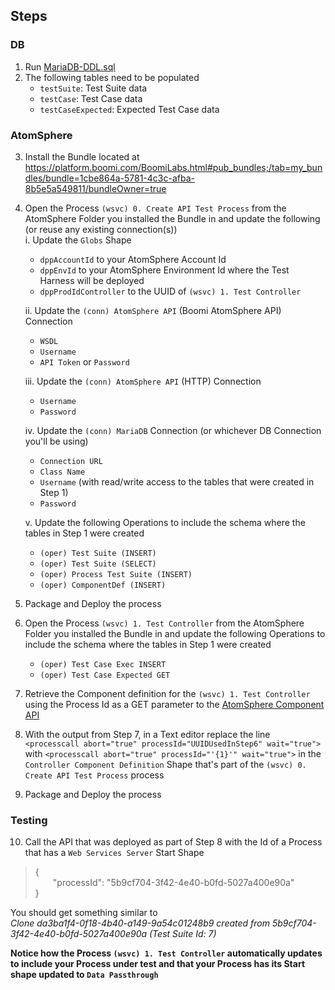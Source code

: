 ## Steps
### DB
1. Run [MariaDB-DDL.sql](https://github.com/p-hatz/Boomi-Test-Harness/blob/main/MariaDB-DDL.sql)
2. The following tables need to be populated
    - `testSuite`: Test Suite data
    - `testCase`: Test Case data
    - `testCaseExpected`: Expected Test Case data
### AtomSphere
3. Install the Bundle located at https://platform.boomi.com/BoomiLabs.html#pub_bundles;/tab=my_bundles/bundle=1cbe864a-5781-4c3c-afba-8b5e5a549811/bundleOwner=true
4. Open the Process `(wsvc) 0. Create API Test Process` from the AtomSphere Folder you installed the Bundle in and update the following (or reuse any existing connection(s))<br>
    i. Update the `Globs` Shape
   * `dppAccountId` to your AtomSphere Account Id
   * `dppEnvId` to your AtomSphere Environment Id where the Test Harness will be deployed
   * `dppProdIdController` to the UUID of `(wsvc) 1. Test Controller`
   
    ii. Update the `(conn) AtomSphere API` (Boomi AtomSphere API) Connection
   * `WSDL`
   * `Username`
   * `API Token` or `Password`

   iii. Update the `(conn) AtomSphere API` (HTTP) Connection
   * `Username`
   * `Password`
  
   iv. Update the `(conn) MariaDB` Connection (or whichever DB Connection you'll be using)
   * `Connection URL`
   * `Class Name`
   * `Username` (with read/write access to the tables that were created in Step 1)
   * `Password`

   v. Update the following Operations to include the schema where the tables in Step 1 were created
   * `(oper) Test Suite (INSERT)`
   * `(oper) Test Suite (SELECT)`
   * `(oper) Process Test Suite (INSERT)`
   * `(oper) ComponentDef (INSERT)`
   
5. Package and Deploy the process
6. Open the Process `(wsvc) 1. Test Controller` from the AtomSphere Folder you installed the Bundle in and update the following Operations to include the schema where the tables in Step 1 were created
   * `(oper) Test Case Exec INSERT`
   * `(oper) Test Case Expected GET`
7. Retrieve the Component definition for the `(wsvc) 1. Test Controller` using the Process Id as a GET parameter to the [AtomSphere Component API](https://developer.boomi.com/api/platformapi#tag/Component)
8. With the output from Step 7, in a Text editor replace the line `<processcall abort="true" processId="UUIDUsedInStep6" wait="true">` with `<processcall abort="true" processId="'{1}'" wait="true">` in the `Controller Component Definition` Shape that's part of the `(wsvc) 0. Create API Test Process` process
9. Package and Deploy the process

### Testing
10. Call the API that was deployed as part of Step 8 with the Id of a Process that has a `Web Services Server` Start Shape
> {<br>
>&emsp;&emsp;"processId": "5b9cf704-3f42-4e40-b0fd-5027a400e90a"<br>
> }

You should get something similar to<br>
_Clone da3ba1f4-0f18-4b40-a149-9a54c01248b9 created from 5b9cf704-3f42-4e40-b0fd-5027a400e90a (Test Suite Id: 7)_

**Notice how the Process `(wsvc) 1. Test Controller` automatically updates to include your Process under test and that your Process has its Start shape updated to `Data Passthrough`**
